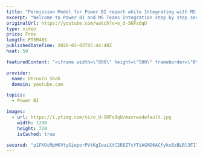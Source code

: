 ```yaml
---
title: "Permission Model for Power BI report while Integrating with MS Teams | Power BI and MS Teams| Part 2"
excerpt: "Welcome to Power BI and MS Teams Integration step by step series. My self Dhruvin Shah and I have divided this entire session into three different parts.  Part 1: Integrate Power BI Report, Report from Apps and Paginated Report to MS Teams using Power BI Tab in MS Teams. https://youtu.be/67-jriuocxc"
originalUrl: https://youtube.com/watch?v=o_d-SKFsOqU
type: video
price: Free
length: PT5M48S
publishedDateTime: 2020-03-03T05:44:40Z
heat: 50

featuredContent: "<iframe width=\"800\" height=\"500\" frameborder=\"0\" src=\"https://www.youtube.com/embed/o_d-SKFsOqU\" allow=\"accelerometer; autoplay; encrypted-media; gyroscope; picture-in-picture\" allowfullscreen></iframe>"

provider:
  name: Dhruvin Shah
  domain: youtube.com

topics:
  - Power BI

images:
  - url: https://i.ytimg.com/vi/o_d-SKFsOqU/maxresdefault.jpg
    width: 1280
    height: 720
    isCached: true

secured: "p1FXOcMpWKVtyGieporPVtKgIwaiXtC2R8Z7cYTiAGMD6ACfykx8zBLRl3FI7VDzpLDVxk2WYorUyLMHeszgRLUJpY69np24nN8vS7RPjLtogalO906U2yVw2VS34LPfdJ0opNQy0bkPGMToMpxZVrnpbyZQxmRwrEYci6ZnzTjrUeGWPjf56IJYrf0xcuYXBYwJkcBRVZzx/wzpPhYWI1gJFPGEBtG/ZE5yw3DBBaP73vU0snHYMfyo90JWYWvONHQfAo4BMv8fWbLVxfxHRGLexTPJyziQFvaLOZNx0NlML9b1H1/aMEnAMLFxeIrsWGYai2zpR5bC3SfP2QtwMAi3O1AmEg4oyd4t6CiydJjJYXZ6jXhy5wJPjBV20XvQG/eP9VaRma/9yDRfAGfj1Q9F3u/CkvzQ3IMEdEJGyxM=;1bSPg9ILBSwzIdcT8c2nNQ=="
---
```


